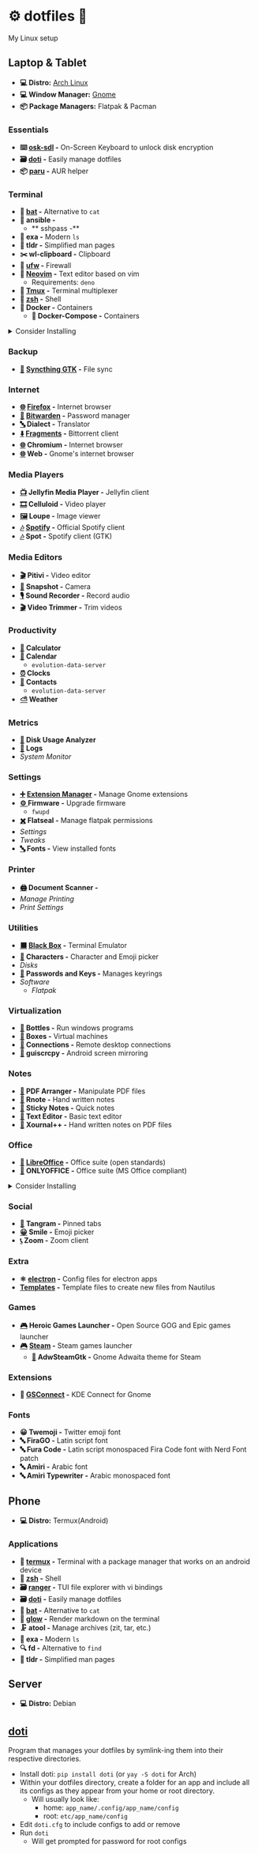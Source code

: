 # ⚙️ dotfiles 🔧

My Linux setup


## Laptop & Tablet

- **💻 Distro:** [Arch Linux](arch-linux)
- **💻 Window Manager:** [Gnome](gnome)
- **📦️ Package Managers:** Flatpak & Pacman

### Essentials

- **⌨️ [osk-sdl](osk-sdl) -** On-Screen Keyboard to unlock disk encryption
- **🗃️ [doti](doti) -** Easily manage dotfiles
- **📦️ [paru](paru) -** AUR helper

### Terminal

- **📄 [bat](bat) -** Alternative to `cat`
- **🔨 ansible -**
  - ** sshpass -**
- **📂 exa -** Modern `ls`
- **📖 tldr -** Simplified man pages
- **✂️ wl-clipboard -** Clipboard
- **🧱 [ufw](ufw) -** Firewall
- **📝 [Neovim](neovim) -** Text editor based on vim
  - Requirements: `deno`
- **🔳 [Tmux](tmux) -** Terminal multiplexer
- **🐚 [zsh](zsh) -** Shell
- **🐳 Docker -** Containers
  - **🐳 Docker-Compose -** Containers

<details>
  <summary>Consider Installing</summary>

- **🌟 [glow](glow) -** Render markdown on the terminal
- **#️⃣ gh -** CLI tool to manage github
- **🔍 fd -** Alternative to `find`
- **🗄️ [duf](https://github.com/muesli/duf) -** `df` alternative
- **🔎 [fzf](https://github.com/junegunn/fzf) -** CLI fuzzy finder
- **🤬 [The Fuck](https://github.com/nvbn/thefuck) -** Corrects last console command
- **🌳 [broot](https://github.com/Canop/broot) -** a usable `tree`
</details>

### Backup

- **[🔄](https://flathub.org/apps/me.kozec.syncthingtk) [Syncthing GTK](syncthing-gtk) -** File sync

### Internet

- **[🌐](https://flathub.org/apps/org.mozilla.firefox) [Firefox](firefox) -** Internet browser
- **[🔐](https://flathub.org/apps/com.bitwarden.desktop) [Bitwarden](bitwarden) -** Password manager
- **[🔤](https://flathub.org/apps/app.drey.Dialect) Dialect -** Translator
- **[⬇️](https://flathub.org/apps/de.haeckerfelix.Fragments) [Fragments](fragments) -** Bittorrent client
- **[🌐](https://flathub.org/apps/org.chromium.Chromium) Chromium -** Internet browser
- **[🌐](https://flathub.org/apps/org.gnome.Epiphany) Web -** Gnome's internet browser


### Media Players

- **[📺️](https://flathub.org/apps/com.github.iwalton3.jellyfin-media-player) Jellyfin Media Player -** Jellyfin client
- **[🎞️](https://flathub.org/apps/io.github.celluloid_player.Celluloid) Celluloid -** Video player
- **[🖼️](https://flathub.org/apps/org.gnome.Loupe) Loupe -** Image viewer
- **[🎶](https://flathub.org/apps/com.spotify.Client) [Spotify](spotify) -** Official Spotify client
- **[🎶](https://flathub.org/apps/dev.alextren.Spot) Spot -** Spotify client (GTK)

### Media Editors

- **[🎬️](https://flathub.org/apps/org.pitivi.Pitivi) Pitivi -** Video editor
- **[📸](https://flathub.org/apps/org.gnome.Snapshot) Snapshot -** Camera
- **[🎙️](https://flathub.org/apps/org.gnome.SoundRecorder) Sound Recorder -** Record audio
- **[🎬️](https://flathub.org/apps/org.gnome.gitlab.YaLTeR.VideoTrimmer) Video Trimmer -** Trim videos

### Productivity

- **[🧮](https://flathub.org/apps/org.gnome.Calculator) Calculator**
- **[📅](https://flathub.org/apps/org.gnome.Calendar) Calendar**
  - `evolution-data-server`
- **[⏰](https://flathub.org/apps/org.gnome.Clocks) Clocks**
- **[📇](https://flathub.org/apps/org.gnome.Contacts) Contacts**
  - `evolution-data-server`
- **[⛅](https://flathub.org/apps/org.gnome.Weather) Weather**

### Metrics
- **[💽](https://flathub.org/apps/org.gnome.baobab) Disk Usage Analyzer**
- **[📜](https://flathub.org/apps/org.gnome.Logs) Logs**
- *System Monitor*

### Settings
- **[➕](https://flathub.org/apps/com.mattjakeman.ExtensionManager) [Extension Manager](gnome/README.md#Extensions) -** Manage Gnome extensions
- **[⚙️
](https://flathub.org/apps/org.gnome.Firmware) Firmware -** Upgrade firmware
  - `fwupd`
- **[✖️](https://flathub.org/apps/com.github.tchx84.Flatseal) Flatseal -** Manage flatpak permissions
- *Settings*
- *Tweaks*
- **[🔤](https://flathub.org/apps/org.gnome.font-viewer) Fonts -** View installed fonts

### Printer
- **[🖨️](https://flathub.org/apps/org.gnome.SimpleScan) Document Scanner -**
- *Manage Printing*
- *Print Settings*


### Utilities
- **[⬛️](https://flathub.org/apps/com.raggesilver.BlackBox) [Black Box](blackbox) -** Terminal Emulator
- **[🔣](https://flathub.org/apps/org.gnome.Characters) Characters -** Character and Emoji picker
- *Disks*
- **[🔐](https://flathub.org/apps/org.gnome.seahorse.Application) Passwords and Keys -** Manages keyrings
- *Software*
  - *Flatpak*

### Virtualization
- **[🍾](https://flathub.org/apps/com.usebottles.bottles) Bottles -** Run windows programs
- **[🔳](https://flathub.org/apps/org.gnome.Boxes) Boxes -** Virtual machines
- **[🔗](https://flathub.org/apps/org.gnome.Connections) Connections -** Remote desktop connections
- **[📱](https://github.com/srevinsaju/guiscrcpy) guiscrcpy -** Android screen mirroring

### Notes

- **[📄](https://flathub.org/apps/com.github.jeromerobert.pdfarranger) PDF Arranger -** Manipulate PDF files
- **[📝](https://flathub.org/apps/com.github.flxzt.rnote) Rnote -** Hand written notes
- **[📄](https://flathub.org/apps/com.vixalien.sticky) Sticky Notes -** Quick notes
- **[📄](https://flathub.org/apps/org.gnome.TextEditor) Text Editor -** Basic text editor
- **[📝](https://flathub.org/apps/com.github.xournalpp.xournalpp) Xournal++ -** Hand written notes on PDF files

### Office

- **[📄](https://flathub.org/apps/org.libreoffice.LibreOffice) [LibreOffice](libreoffice) -** Office suite (open standards)
- **[📄](https://flathub.org/apps/org.onlyoffice.desktopeditors) ONLYOFFICE -** Office suite (MS Office compliant)

<details>
  <summary>Consider Installing</summary>

- **[📄]() Calligra -** Office suite
</details>

### Social

- **[💬](https://flathub.org/apps/re.sonny.Tangram) Tangram -** Pinned tabs
- **[😀](https://flathub.org/apps/it.mijorus.smile) Smile -** Emoji picker
- **[📞](https://flathub.org/apps/us.zoom.Zoom) Zoom -** Zoom client

### Extra

- **⚛️ [electron](electron) -** Config files for electron apps
- **[Templates](templates) -** Template files to create new files from Nautilus

### Games

- **[🎮](https://flathub.org/apps/com.heroicgameslauncher.hgl) Heroic Games Launcher -** Open Source GOG and Epic games launcher
- **[🎮](https://flathub.org/apps/com.valvesoftware.Steam) [Steam](steam) -** Steam games launcher
  - **[🎨](https://flathub.org/apps/io.github.Foldex.AdwSteamGtk) AdwSteamGtk -** Gnome Adwaita theme for Steam

### Extensions

- **📱 [GSConnect](gsconnect) -** KDE Connect for Gnome

### Fonts

- **😀 Twemoji -** Twitter emoji font
- **🔤 FiraGO -** Latin script font
- **🔤 Fura Code -** Latin script monospaced Fira Code font with Nerd Font patch
- **🔤 Amiri -** Arabic font
- **🔤 Amiri Typewriter -** Arabic monospaced font

## Phone

- **💻 Distro:** Termux(Android)

### Applications

- **📱 [termux](termux) -** Terminal with a package manager that works on an android device
- **🐚 [zsh](zsh) -** Shell
- **🗃 [ranger](ranger) -** TUI file explorer with vi bindings
- **🗃️ [doti](doti) -** Easily manage dotfiles
- **📄 [bat](bat) -** Alternative to `cat`
- **🌟 [glow](glow) -** Render markdown on the terminal
- **🗜 atool -** Manage archives (zit, tar, etc.)
- **📂 exa -** Modern `ls`
- **🔍 fd -** Alternative to `find`
- **📖 tldr -** Simplified man pages

## Server

- **💻 Distro:** Debian

## [doti](https://github.com/ghassan0/doti)

Program that manages your dotfiles by symlink-ing them into their respective directories.

- Install doti: `pip install doti` (or `yay -S doti` for Arch)
- Within your dotfiles directory, create a folder for an app and include all its configs as they appear from your home or root directory.
  - Will usually look like:
    - home: `app_name/.config/app_name/config`
    - root: `etc/app_name/config`
- Edit `doti.cfg` to include configs to add or remove
- Run `doti`
  - Will get prompted for password for root configs
